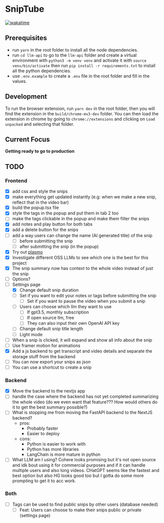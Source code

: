 # SnipTube
<a href="https://wakatime.com/badge/user/33addb7e-f5e6-470b-a55b-0a8babc62ebb/project/7432176a-d08e-48bd-96fb-6cba5c9f4fa2"><img src="https://wakatime.com/badge/user/33addb7e-f5e6-470b-a55b-0a8babc62ebb/project/7432176a-d08e-48bd-96fb-6cba5c9f4fa2.svg" alt="wakatime"></a>
## Prerequisites

- run `yarn` in the root folder to install all the node dependencies.
- run `cd llm-api` to go to the `llm-api` folder and create a virtual environment with `python3 -m venv venv` and activate it with `source venv/bin/activate` then run `pip install -r requirements.txt` to install all the python dependencies.
- use `.env.example` to create a `.env` file in the root folder and fill in the values.

## Development

To run the browser extension, run `yarn dev` in the root folder, then you will find the extension in the `build/chrome-mv3-dev` folder. You can then load the extension in chrome by going to `chrome://extensions` and clicking on `Load unpacked` and selecting that folder.

## Current Focus

**Getting ready to go to production**

## TODO

### Frontend

- [x] add css and style the snips
- [x] make everything get updated instantly (e.g: when we make a new snip, reflect that in the video bar)
- [x] build the popup.tsx file
- [x] style the tags in the popup and put them in tab 2 too
- [ ] make the tags clickable in the popup and make them filter the snips
- [x] add notes and play button for both tabs
- [x] add a delete button for the snips
- [ ] add a way users can change the name (AI generated title) of the snip
  - [ ] before submitting the snip
  - [ ] after submitting the snip (in the popup)
- [x] Try out [plasmo](https://www.plasmo.com/)
- [x] Investigate different OSS LLMs to see which one is the best for this project
- [x] The snip summary now has context to the whole video instead of just the snip
- [ ] Options?
- [ ] Settings page
  - [x] Change default snip duration
  - [ ] Set if you want to edit your notes or tags before submitting the snip
    - [ ] Set if you want to pause the video when you submit a snip
  - [ ] Users can choose which llm they want to use
    - [ ] If gpt3.5, monthly subscription
    - [ ] If open source llm, free
    - [ ] They can also input their own OpenAI API key
  - [ ] Change default snip title length
  - [ ] Light mode
- [ ] When a snip is clicked, it will expand and show all info about the snip
- [ ] Use framer motion for animations
- [x] Add a js backend to get transcript and video details and separate the storage stuff from the backend
- [ ] You can now export your snips as json
- [ ] You can use a shortcut to create a snip

### Backend

- [x] Move the backend to the nextjs app
- [ ] handle the case where the backend has not yet completed summarizing the whole video (do we even want that feature??? How would others do it to get the best summary possible?)
- [ ] What is stopping me from moving the FastAPI backend to the NextJS backend?
  - pros:
    - Probably faster
    - Easier to deploy
  - cons:
    - Python is easier to work with
    - Python has more libraries
    - LangChain is more mature in python
- [ ] What LLM am I using? Cohere looks promising but it's not open source and idk bout using it for commercial purposes and if it can handle multiple users and also long videos. CHatGPT seems like the fastest and best option but also HG looks good too but I gotta do some more prompting to get it to acc work.

### Both

- [ ] Tags can be used to find public snips by other users (database needed)
  - [ ] Feat: Users can choose to make their snips public or private (settings page)
